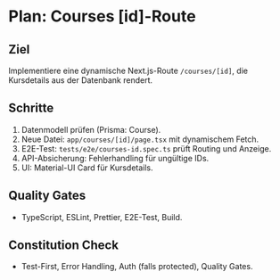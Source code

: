 # Plan: Courses [id]-Route

## Ziel

Implementiere eine dynamische Next.js-Route `/courses/[id]`, die Kursdetails aus der Datenbank
rendert.

## Schritte

1. Datenmodell prüfen (Prisma: Course).
2. Neue Datei: `app/courses/[id]/page.tsx` mit dynamischem Fetch.
3. E2E-Test: `tests/e2e/courses-id.spec.ts` prüft Routing und Anzeige.
4. API-Absicherung: Fehlerhandling für ungültige IDs.
5. UI: Material-UI Card für Kursdetails.

## Quality Gates

- TypeScript, ESLint, Prettier, E2E-Test, Build.

## Constitution Check

- Test-First, Error Handling, Auth (falls protected), Quality Gates.
